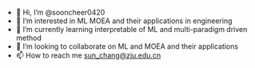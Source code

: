- 👋 Hi, I’m @sooncheer0420
- 👀 I’m interested in ML MOEA and their applications in engineering
- 🌱 I’m currently learning interpretable of ML and multi-paradigm driven method 
- 💞️ I’m looking to collaborate on ML and MOEA and their applications
- 📫 How to reach me sun_chang@zju.edu.cn

<!---
sooncheer0420/sooncheer0420 is a ✨ special ✨ repository because its `README.md` (this file) appears on your GitHub profile.
You can click the Preview link to take a look at your changes.
--->
